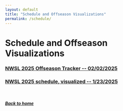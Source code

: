 ```yaml
---
layout: default
title: "Schedule and Offseason Visualizations"
permalink: /schedule/
---
```


# Schedule and Offseason Visualizations

### [NWSL 2025 Offseason Tracker -- 02/02/2025](offseason.html)

### [NWSL 2025 schedule, visualized -- 1/23/2025](schedule.html)

&nbsp;
&nbsp;
&nbsp;

##### [Back to home](https://ajsportstat.github.io/nwsl-2025)
